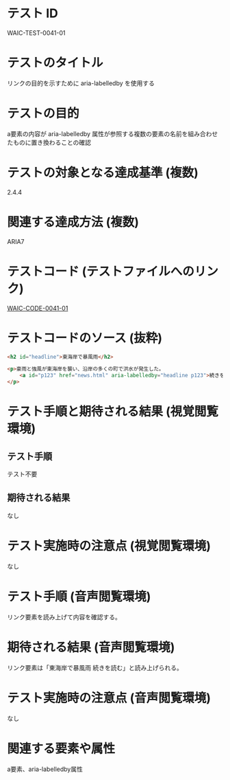 # テスト ID

WAIC-TEST-0041-01

# テストのタイトル

リンクの目的を示すために aria-labelledby を使用する

# テストの目的

a要素の内容が aria-labelledby 属性が参照する複数の要素の名前を組み合わせたものに置き換わることの確認

# テストの対象となる達成基準 (複数)

2.4.4

# 関連する達成方法 (複数)

ARIA7

# テストコード (テストファイルへのリンク)

[WAIC-CODE-0041-01](https://waic.github.io/as_test/WAIC-CODE/WAIC-CODE-0041-01.html)

# テストコードのソース (抜粋)

```HTML
<h2 id="headline">東海岸で暴風雨</h2>

<p>豪雨と強風が東海岸を襲い、沿岸の多くの町で洪水が発生した。
    <a id="p123" href="news.html" aria-labelledby="headline p123">続きを読む...</a>
</p>
```

# テスト手順と期待される結果 (視覚閲覧環境)

## テスト手順

テスト不要

## 期待される結果

なし

# テスト実施時の注意点 (視覚閲覧環境)

なし

# テスト手順 (音声閲覧環境)

リンク要素を読み上げて内容を確認する。

# 期待される結果 (音声閲覧環境)

リンク要素は「東海岸で暴風雨 続きを読む」と読み上げられる。

# テスト実施時の注意点 (音声閲覧環境)

なし

# 関連する要素や属性

a要素、aria-labelledby属性
